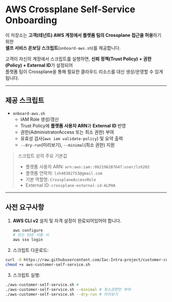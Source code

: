 # AWS Crossplane Self-Service Onboarding

이 저장소는 **고객(테넌트) AWS 계정에서 플랫폼 팀의 Crossplane 접근을 허용**하기 위한  
**셀프 서비스 온보딩 스크립트**(`onboard-aws.sh`)를 제공합니다.

고객이 자신의 계정에서 스크립트를 실행하면, **신뢰 정책(Trust Policy) + 권한(Policy) + External ID**가 설정되어  
플랫폼 팀이 Crossplane을 통해 필요한 클라우드 리소스를 대신 생성/운영할 수 있게 됩니다.

---

## 제공 스크립트

- `onboard-aws.sh`  
  - IAM Role 생성/갱신
  - Trust Policy에 **플랫폼 사용자 ARN**과 **External ID** 반영
  - 권한(AdministratorAccess 또는 최소 권한) 부여
  - 유효성 검사(`aws iam validate-policy`) 및 요약 출력
  - `--dry-run`(미리보기), `--minimal`(최소 권한) 지원

> 스크립트 상의 주요 기본값  
> - 플랫폼 사용자 ARN: `arn:aws:iam::062196287647:user/lsh202`  
> - 플랫폼 연락처: `lsh40382753@gmail.com`  
> - 기본 역할명: `CrossplaneAccessRole`  
> - External ID: `crossplane-external-id-ALPHA`

---

## 사전 요구사항

1. **AWS CLI v2** 설치 및 자격 설정이 완료되어있어야 합니다.
   ```bash
   aws configure
   # 또는 SSO 사용 시
   aws sso login

1. 스크립트 다운로드:
```bash
curl -O https://raw.githubusercontent.com/Iac-Intra-project/customer-config-md/refs/heads/main/aws-customer-setup/aws-customer-self-service.sh
chmod +x aws-customer-self-service.sh
```

3. 스크립트 실행:
```bash
./aws-customer-self-service.sh #
./aws-customer-self-service.sh --minimal # 최소권한만 부여
./aws-customer-self-service.sh --dry-run # 미리보기
```

